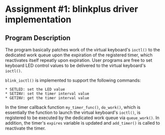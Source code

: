 # Assignment #1: blinkplus driver implementation

## Program Description

The program basically patches work of the virtual keyboard's `ioctl()` to the dedicated work queue upon the expiration of the registered timer, which reactivates itself repeatly upon expiration. User programs are free to set keyboard LED control values to be delivered to the virtual keyboard's `ioctl()`. 

`blink_ioctl()` is implemented to support the following commands:

    * SETLED: set the LED value
    * SETINV: set the timer interval value
    * GETINV: get the timer interval value

In the timer callback function `my_timer_func()`, `do_work()`, which is essentially the function to launch the virtual keyboard's `ioctl()`, is registered to be executed by the dedicated work queue via `queue_work()`. In addition, the timer's `expires` variable is updated and `add_timer()` is called to reactivate the timer. 

